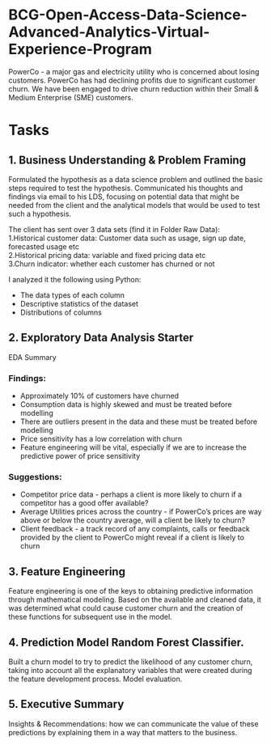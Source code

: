 # BCG-Open-Access-Data-Science-Advanced-Analytics-Virtual-Experience-Program  

PowerCo - a major gas and electricity utility who is concerned about losing customers. PowerCo has had declining profits due to significant customer churn. We have been engaged to drive churn reduction within their Small & Medium Enterprise (SME) customers.  

# Tasks  

## 1. Business Understanding & Problem Framing
Formulated the hypothesis as a data science problem and outlined the basic steps required to test the hypothesis. Communicated his thoughts and findings via email to his LDS, focusing on potential data that might be needed from the client and the analytical models that would be used to test such a hypothesis.

The client has sent over 3 data sets (find it in Folder Raw Data):  
1.Historical customer data: Customer data such as usage, sign up date, forecasted usage etc  
2.Historical pricing data: variable and fixed pricing data etc  
3.Churn indicator: whether each customer has churned or not  

I analyzed it the following using Python:  
- The data types of each column  
- Descriptive statistics of the dataset  
- Distributions of columns  

## 2. Exploratory Data Analysis Starter  
EDA Summary  
### Findings:
- Approximately 10% of customers have churned  
- Consumption data is highly skewed and must be treated before modelling  
- There are outliers present in the data and these must be treated before modelling  
- Price sensitivity has a low correlation with churn  
- Feature engineering will be vital, especially if we are to increase the predictive power of price sensitivity  

### Suggestions:  
- Competitor price data - perhaps a client is more likely to churn if a competitor has a good offer available?  
- Average Utilities prices across the country - if PowerCo’s prices are way above or below the country average, will a client be likely to churn?  
- Client feedback - a track record of any complaints, calls or feedback provided by the client to PowerCo might reveal if a client is likely to churn 


## 3. Feature Engineering
Feature engineering is one of the keys to obtaining predictive information through mathematical modeling. Based on the available and cleaned data, it was determined what could cause customer churn and the creation of these functions for subsequent use in the model.

## 4. Prediction Model Random Forest Classifier.  
Built a churn model to try to predict the likelihood of any customer churn, taking into account all the explanatory variables that were created during the feature development process. Model evaluation.

## 5. Executive Summary 
Insights & Recommendations: how we can communicate the value of these predictions by explaining them in a way that matters to the business.
